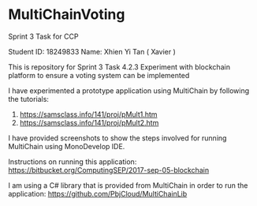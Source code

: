 # MultiChainVoting
Sprint 3 Task for CCP

Student ID: 18249833
Name: Xhien Yi Tan ( Xavier )

This is repository for Sprint 3
Task 4.2.3 Experiment with blockchain platform to ensure a voting system can be implemented

I have experimented a prototype application using MultiChain by following the tutorials:
1. https://samsclass.info/141/proj/pMult1.htm
2. https://samsclass.info/141/proj/pMult2.htm

I have provided screenshots to show the steps involved for running MultiChain using MonoDevelop IDE.

Instructions on running this application:
https://bitbucket.org/ComputingSEP/2017-sep-05-blockchain 

I am using a C# library that is provided from MultiChain in order to run the application: 
https://github.com/PbjCloud/MultiChainLib
